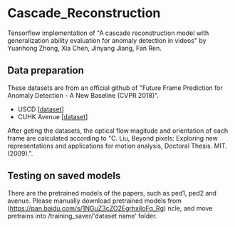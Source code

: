 # Cascade_Reconstruction
Tensorflow implementation of "A cascade reconstruction model with generalization ability evaluation for anomaly detection in videos" by Yuanhong Zhong, Xia Chen, Jinyang Jiang, Fan Ren.

## Data preparation
These datasets are from an official github of "Future Frame Prediction for Anomaly Detection - A New Baseline (CVPR 2018)".
* USCD [[dataset](https://github.com/StevenLiuWen/ano_pred_cvpr2018)]
* CUHK Avenue [[dataset](https://github.com/StevenLiuWen/ano_pred_cvpr2018)]

After geting the datasets, the optical flow magitude and orientation of each frame are calculated according to "C. Liu, Beyond pixels: Exploring new representations and applications for motion analysis, Doctoral Thesis. MIT. (2009).".

## Testing on saved models
There are the pretrained models of the papers, such as ped1, ped2 and avenue. Please manually download pretrained models from (https://pan.baidu.com/s/1NGuZ3cZO2EgrhxiIoFq_Rg) ncle, and move pretrains into /training_saver/'dataset name' folder.

